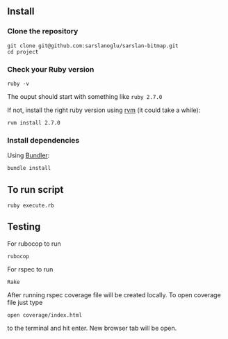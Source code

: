 ## Install

### Clone the repository

```shell
git clone git@github.com:sarslanoglu/sarslan-bitmap.git
cd project
```

### Check your Ruby version

```shell
ruby -v
```

The ouput should start with something like `ruby 2.7.0`

If not, install the right ruby version using [rvm](https://github.com/rvm/rvm) (it could take a while):

```shell
rvm install 2.7.0
```

### Install dependencies

Using [Bundler](https://github.com/bundler/bundler):

```shell
bundle install
```

## To run script

```shell
ruby execute.rb
```

## Testing

For rubocop to run

```shell
rubocop
```

For rspec to run

```shell
Rake
```

After running rspec coverage file will be created locally. To open coverage file just type

```shell
open coverage/index.html
```

to the terminal and hit enter. New browser tab will be open.
